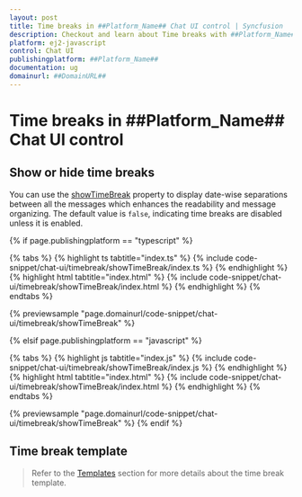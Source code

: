 ```yaml
---
layout: post
title: Time breaks in ##Platform_Name## Chat UI control | Syncfusion
description: Checkout and learn about Time breaks with ##Platform_Name## Chat UI control of Syncfusion Essential JS 2 and more.
platform: ej2-javascript
control: Chat UI
publishingplatform: ##Platform_Name##
documentation: ug
domainurl: ##DomainURL##
---
```


# Time breaks in ##Platform_Name## Chat UI control

## Show or hide time breaks

You can use the [showTimeBreak](../api/chat-ui#showtimebreak) property to display date-wise separations between all the messages which enhances the readability and message organizing. The default value is `false`, indicating time breaks are disabled unless it is enabled.

{% if page.publishingplatform == "typescript" %}

{% tabs %}
{% highlight ts tabtitle="index.ts" %}
{% include code-snippet/chat-ui/timebreak/showTimeBreak/index.ts %}
{% endhighlight %}
{% highlight html tabtitle="index.html" %}
{% include code-snippet/chat-ui/timebreak/showTimeBreak/index.html %}
{% endhighlight %}
{% endtabs %}
        
{% previewsample "page.domainurl/code-snippet/chat-ui/timebreak/showTimeBreak" %}

{% elsif page.publishingplatform == "javascript" %}

{% tabs %}
{% highlight js tabtitle="index.js" %}
{% include code-snippet/chat-ui/timebreak/showTimeBreak/index.js %}
{% endhighlight %}
{% highlight html tabtitle="index.html" %}
{% include code-snippet/chat-ui/timebreak/showTimeBreak/index.html %}
{% endhighlight %}
{% endtabs %}

{% previewsample "page.domainurl/code-snippet/chat-ui/timebreak/showTimeBreak" %}
{% endif %}

## Time break template

> Refer to the [Templates](./templates#time-break-template) section for more details about the time break template.
